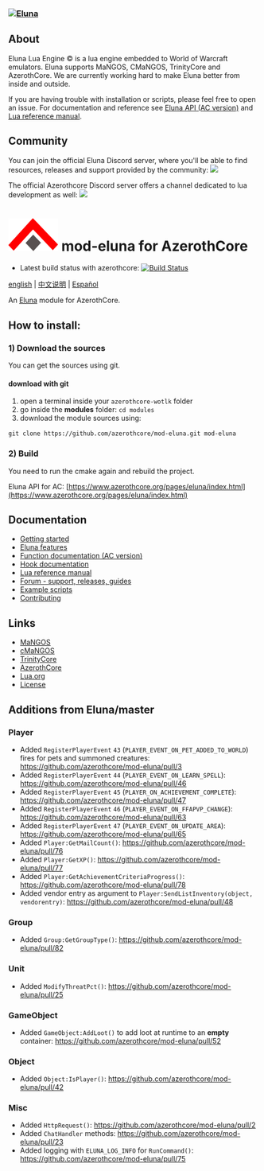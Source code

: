 ### [![Eluna](src/LuaEngine/docs/Eluna.png)](https://github.com/ElunaLuaEngine/Eluna)

## About

Eluna Lua Engine &copy; is a lua engine embedded to World of Warcraft emulators. Eluna supports MaNGOS, CMaNGOS, TrinityCore and AzerothCore.
We are currently working hard to make Eluna better from inside and outside.  

If you are having trouble with installation or scripts, please feel free to open an issue.
For documentation and reference see [Eluna API (AC version)](https://www.azerothcore.org/pages/eluna/index.html) and [Lua reference manual](http://www.lua.org/manual/5.2/).


## Community

You can join the official Eluna Discord server, where you'll be able to find resources, releases and support provided by the community:
<a href="https://discord.gg/bjkCVWqqfX">
    <img src="https://img.shields.io/badge/discord-join-7289DA.svg?logo=discord&longCache=true&style=flat" />
</a>

The official Azerothcore Discord server offers a channel dedicated to lua development as well:
<a href="https://discord.gg/gkt4y2x">
    <img src="https://img.shields.io/badge/discord-join-7289DA.svg?logo=discord&longCache=true&style=flat" />
</a>

# ![logo](https://raw.githubusercontent.com/azerothcore/azerothcore.github.io/master/images/logo-github.png) mod-eluna for AzerothCore
- Latest build status with azerothcore: [![Build Status](https://github.com/azerothcore/mod-eluna/workflows/core-build/badge.svg?branch=master&event=push)](https://github.com/azerothcore/mod-eluna)

[english](README.md) | [中文说明](README_CN.md) | [Español](README_ES.md)

An [Eluna](https://github.com/ElunaLuaEngine/Eluna) module for AzerothCore.


## How to install:

### 1) Download the sources

You can get the sources using git.

#### download with git

1. open a terminal inside your `azerothcore-wotlk` folder
2. go inside the **modules** folder: `cd modules`
3. download the module sources using:
```
git clone https://github.com/azerothcore/mod-eluna.git mod-eluna
```

### 2) Build

You need to run the cmake again and rebuild the project.

Eluna API for AC: 
[https://www.azerothcore.org/pages/eluna/index.html](https://www.azerothcore.org/pages/eluna/index.html)


## Documentation

* [Getting started](https://github.com/ElunaLuaEngine/Eluna/blob/master/docs/USAGE.md)
* [Eluna features](https://github.com/ElunaLuaEngine/Eluna/blob/master/docs/IMPL_DETAILS.md)
* [Function documentation (AC version)](https://www.azerothcore.org/pages/eluna/index.html)
* [Hook documentation](https://github.com/ElunaLuaEngine/Eluna/blob/master/Hooks.h)
* [Lua reference manual](http://www.lua.org/manual/5.2/)
* [Forum - support, releases, guides](https://www.getmangos.eu/forums/forum/119-eluna-central/)
* [Example scripts](https://github.com/ElunaLuaEngine/Scripts)
* [Contributing](https://github.com/ElunaLuaEngine/Eluna/blob/master/docs/CONTRIBUTING.md)


## Links

* [MaNGOS](http://getmangos.eu/)
* [cMaNGOS](http://cmangos.net/)
* [TrinityCore](http://www.trinitycore.org/)
* [AzerothCore](http://www.azerothcore.org/)
* [Lua.org](http://www.lua.org/)
* [License](https://github.com/ElunaLuaEngine/Eluna/blob/master/docs/LICENSE.md)


## Additions from Eluna/master

### Player
- Added `RegisterPlayerEvent` `43` (`PLAYER_EVENT_ON_PET_ADDED_TO_WORLD`) fires for pets and summoned creatures: https://github.com/azerothcore/mod-eluna/pull/3
- Added `RegisterPlayerEvent` `44` (`PLAYER_EVENT_ON_LEARN_SPELL`): https://github.com/azerothcore/mod-eluna/pull/46
- Added `RegisterPlayerEvent` `45` (`PLAYER_ON_ACHIEVEMENT_COMPLETE`): https://github.com/azerothcore/mod-eluna/pull/47
- Added `RegisterPlayerEvent` `46` (`PLAYER_EVENT_ON_FFAPVP_CHANGE`): https://github.com/azerothcore/mod-eluna/pull/63
- Added `RegisterPlayerEvent` `47` (`PLAYER_EVENT_ON_UPDATE_AREA`): https://github.com/azerothcore/mod-eluna/pull/65
- Added `Player:GetMailCount()`: https://github.com/azerothcore/mod-eluna/pull/76
- Added `Player:GetXP()`: https://github.com/azerothcore/mod-eluna/pull/77
- Added `Player:GetAchievementCriteriaProgress()`: https://github.com/azerothcore/mod-eluna/pull/78
- Added vendor entry as argument to `Player:SendListInventory(object, vendorentry)`: https://github.com/azerothcore/mod-eluna/pull/48

### Group
- Added `Group:GetGroupType()`: https://github.com/azerothcore/mod-eluna/pull/82

### Unit
- Added `ModifyThreatPct()`: https://github.com/azerothcore/mod-eluna/pull/25

### GameObject
- Added `GameObject:AddLoot()` to add loot at runtime to an **empty** container: https://github.com/azerothcore/mod-eluna/pull/52

### Object
- Added `Object:IsPlayer()`: https://github.com/azerothcore/mod-eluna/pull/42

### Misc
- Added `HttpRequest()`: https://github.com/azerothcore/mod-eluna/pull/2
- Added `ChatHandler` methods: https://github.com/azerothcore/mod-eluna/pull/23
- Added logging with `ELUNA_LOG_INFO` for `RunCommand()`: https://github.com/azerothcore/mod-eluna/pull/75
